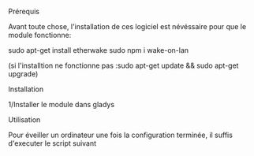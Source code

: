 Prérequis

Avant toute chose, l'installation de ces logiciel 
est névéssaire pour que le module fonctionne:

sudo apt-get install etherwake
sudo npm i wake-on-lan

(si l'installtion ne fonctionne pas :sudo apt-get update && sudo apt-get upgrade)

Installation

1/Installer le module dans gladys

Utilisation

Pour éveiller un ordinateur une fois la configuration
terminée, il suffis d'executer le script suivant
